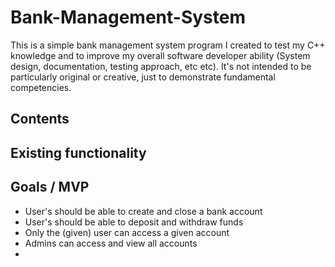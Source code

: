 # Bank-Management-System

<p>This is a simple bank management system program I created to test my C++ knowledge and to improve my overall software developer ability (System design, documentation, testing approach, etc etc). It's not intended to be particularly original or creative, just to demonstrate fundamental competencies. </p>

[comment]: <> (TODO: work out how to do later and format?)
<h2>Contents<h2>

<h2>Existing functionality</h2>

<h2>Goals / MVP </h2>
<ul>
    <li> User's should be able to create and close a bank account </li>
    <li> User's should be able to deposit and withdraw funds </li>
    <li> Only the (given) user can access a given account </li>
    <li> Admins can access and view all accounts</li>
    <li> </li>
</ul>


